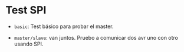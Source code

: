 # Test SPI

* `basic`:  Test básico para probar el master. 

* `master/slave`: van juntos. Pruebo a comunicar dos avr uno con otro usando
  SPI.
